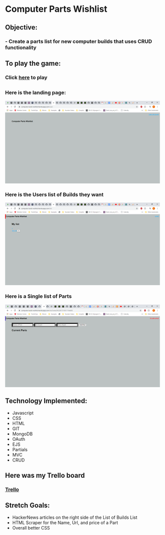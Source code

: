 # Computer Parts Wishlist
## 
## Objective:
### - Create a parts list for new computer builds that uses CRUD functionality
## 
## 
## 
## To play the game:
### Click [here](https://computer-build-wishlist.herokuapp.com) to play
## 
## 
### Here is the landing page:
![Landing/Login Page](/public/images/wishlistpics/landingPage.png)
### Here is the Users list of Builds they want
![List of Builds](public/images/wishlistpics/listIndex.png)
### Here is a Single list of Parts
![A new list](public/images/wishlistpics/listShow.png)
## Technology Implemented:
- Javascript
- CSS
- HTML
- GIT
- MongoDB
- OAuth
- EJS
- Partials
- MVC
- CRUD

## Here was my Trello board
### [Trello](https://trello.com/b/ROQk8gMX/computer-parts-wish-list)
## 
## 
## 

## Stretch Goals:
- HackerNews articles on the right side of the List of Builds List
- HTML Scraper for the Name, Url, and price of a Part
- Overall better CSS